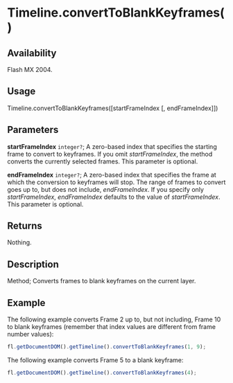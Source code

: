 # Timeline.convertToBlankKeyframes()

## Availability

Flash MX 2004.

## Usage

Timeline.convertToBlankKeyframes([startFrameIndex [, endFrameIndex]])

## Parameters

**startFrameIndex** `integer?`; A zero-based index that specifies the starting frame to convert to keyframes. If you omit
*startFrameIndex*, the method converts the currently selected frames. This parameter is optional.

**endFrameIndex** `integer?`; A zero-based index that specifies the frame at which the conversion to keyframes will stop. The range of frames to convert goes up to, but does not include, *endFrameIndex*. If you specify only *startFrameIndex*, *endFrameIndex* defaults to the value of *startFrameIndex*. This parameter is optional.

## Returns

Nothing.

## Description

Method; Converts frames to blank keyframes on the current layer.

## Example

The following example converts Frame 2 up to, but not including, Frame 10 to blank keyframes (remember that index values are different from frame number values):

```javascript
fl.getDocumentDOM().getTimeline().convertToBlankKeyframes(1, 9);
```

The following example converts Frame 5 to a blank keyframe:

```javascript
fl.getDocumentDOM().getTimeline().convertToBlankKeyframes(4);
```
